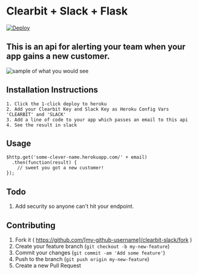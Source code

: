 # Clearbit + Slack + Flask

[![Deploy](https://www.herokucdn.com/deploy/button.png)](https://heroku.com/deploy)

## This is an api for alerting your team when your app gains a new customer.

![sample of what you would see](https://s3-us-west-2.amazonaws.com/githubkrang/Screenshot+2015-07-05+18.03.44.png)

## Installation Instructions

```
1. Click the 1-click deploy to heroku
2. Add your Clearbit Key and Slack Key as Heroku Config Vars 'CLEARBIT' and 'SLACK'
3. Add a line of code to your app which passes an email to this api
4. See the result in slack
``` 

## Usage

```
$http.get('some-clever-name.herokuapp.com/' + email)
  .then(function(result) {
    // sweet you got a new customer!
});
```

## Todo

1. Add security so anyone can't hit your endpoint.

## Contributing

1. Fork it ( https://github.com/[my-github-username]/clearbit-slack/fork )
2. Create your feature branch (`git checkout -b my-new-feature`)
3. Commit your changes (`git commit -am 'Add some feature'`)
4. Push to the branch (`git push origin my-new-feature`)
5. Create a new Pull Request